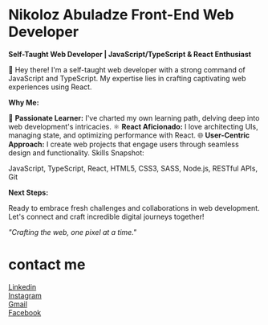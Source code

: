 <h1>Nikoloz Abuladze Front-End Web Developer</h1>
 
 
 
<b>Self-Taught Web Developer | JavaScript/TypeScript & React Enthusiast</b>

👋 Hey there! I'm a self-taught web developer with a strong command of JavaScript and TypeScript. My expertise lies in crafting captivating web experiences using React.

<b>Why Me:</b>

🚀 <b>Passionate Learner:</b> I've charted my own learning path, delving deep into web development's intricacies.
⚛️ <b>React Aficionado:</b> I love architecting UIs, managing state, and optimizing performance with React.
🌐 <b>User-Centric Approach:</b> I create web projects that engage users through seamless design and functionality.
Skills Snapshot:

JavaScript, TypeScript, React, HTML5, CSS3, SASS, Node.js, RESTful APIs, Git

<b>Next Steps:</b>

Ready to embrace fresh challenges and collaborations in web development. Let's connect and craft incredible digital journeys together!

<i>"Crafting the web, one pixel at a time."</i>



<h1>contact me</h1>

<a href="https://www.linkedin.com/in/nikoloz-abuladze-21304a21a/">Linkedin</a>
<br>
<a href="https://www.instagram.com/abulaa77/" target=”_blank”>Instagram</a>
<br>
<a href="https://mail.google.com/mail/u/0/#search/n.abuladzee7%40gmail.com">Gmail</a>
<br>
<a href="https://www.facebook.com/profile.php?id=100011452353777">Facebook</a>


<!-- ## Stats -->

<!-- [![Top Langs](https://github-readme-stats.vercel.app/api/top-langs/?username=anuraghazra&exclude_repo=github-readme-stats,anuraghazra.github.io)](https://github.com/Abula28/Abula28) -->
<!---
Abula28/Abula28 is a ✨ special ✨ repository because its `README.md` (this file) appears on your GitHub profile.
You can click the Preview link to take a look at your changes.
--->
